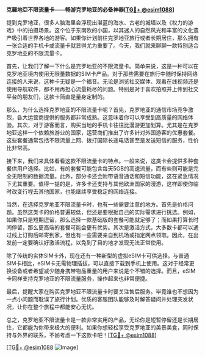 **克羅地亞不限流量卡——畅游克罗地亚的必备神器[[TG💪+ @esim1088](https://t.me/s/esim1088)]**

提到克罗地亚，很多人脑海里会浮现出湛蓝的海水、古老的城墙以及《权力的游戏》中的拍摄场景。这个位于东南欧的小国，以其迷人的自然风光和丰富的文化遗产吸引着世界各地的游客。如果你计划前往克罗地亚旅行或者长期居住，那么拥有一张合适的手机卡或流量卡就显得尤为重要了。今天，我们就来聊聊一款特别适合克罗地亚的不限流量卡。

首先，让我们了解一下什么是克罗地亚的不限流量卡。简单来说，这是一种可以在克罗地亚境内使用无限量数据的SIM卡产品。对于那些需要在旅行中随时保持网络连接的人来说，这种卡无疑是一个福音。无论是浏览社交媒体、观看在线视频还是使用导航软件，都不用再担心流量耗尽的问题。特别是对于喜欢拍照并上传到社交平台的朋友们，这款卡简直是量身定制的。

那么，为什么选择克罗地亚的不限流量卡呢？首先，克罗地亚的通信市场竞争激烈，各大运营商提供的服务都非常成熟。这意味着你可以享受到高质量的网络体验。其次，对于游客而言，购买当地的手机卡往往比漫游更加划算。尤其是在克罗地亚这样一个依赖旅游业的国家，运营商们推出了许多针对外国游客的优惠套餐。这些套餐通常包括不限流量上网、拨打国际长途电话甚至是发送短信的服务，性价比非常高。

接下来，我们来具体看看这款不限流量卡的特点。一般来说，这类卡会提供多种套餐供用户选择。比如，有的套餐可能包含每天5GB的高速流量，而有些则可能是完全无限制的数据流量。此外，部分卡还会附带语音通话和短信功能，这在紧急情况下尤其重要。值得一提的是，许多卡还支持与其他欧洲国家的漫游，这样即使你临时改变行程去其他国家，也能继续享受稳定的网络连接。

当然，在选择克罗地亚不限流量卡时，也有一些需要注意的地方。首先是价格问题。虽然这类卡的价格普遍较低，但还是要根据自己的实际需求进行挑选。例如，如果你只是短期逗留，那么选择一款基础版的套餐可能就足够了；而如果打算长时间停留，那么更高端的套餐可能会更有优势。其次是激活方式，大多数卡都可以通过线上订购后邮寄到家，但也有一些需要亲自到机场或指定网点领取。因此，在出发前一定要确认好激活流程，以免到了目的地才发现无法正常使用。

除了传统的实体SIM卡外，现在还有一种新型的虚拟eSIM卡可供选择。与普通SIM卡相比，eSIM卡无需物理插拔，可以直接下载到手机上使用。这对于经常更换设备或者希望减少随身携带物品重量的用户来说是个不错的选择。而且，eSIM卡同样支持克罗地亚的不限流量服务，操作起来也非常便捷。

最后，提醒大家在购买克罗地亚不限流量卡时要关注售后服务。毕竟谁也不想因为一点小问题而耽误了旅行计划。优质的客服团队能够及时解答疑问并处理突发状况，让你在整个旅程中都能安心无忧。

总之，克罗地亚不限流量卡是一款非常实用的产品，无论你是短暂停留还是长期居住，它都能为你带来极大的便利。如果你想轻松享受克罗地亚的美景美食，同时保持与外界的联系，不妨考虑一下这款卡吧！[[TG💪+ @esim1088](https://t.me/s/esim1088)]

[[TG💪+ @esim1088](https://t.me/s/esim1088) ![Image](https://i.postimg.cc/4NQfJmqS/Snipaste-2025-05-13-00-14-12.png)]